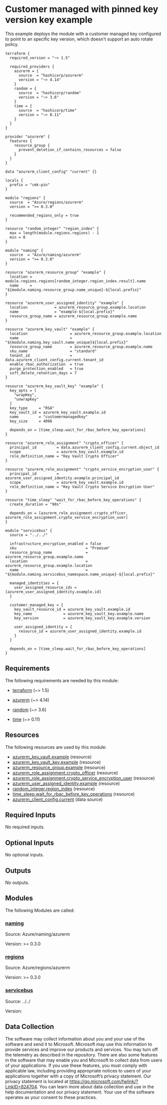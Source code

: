 <!-- BEGIN_TF_DOCS -->
# Customer managed with pinned key version key example

This example deploys the module with a customer managed key configured to point to an specific key version, which doesn't support an auto rotate policy.

```hcl
terraform {
  required_version = "~> 1.5"

  required_providers {
    azurerm = {
      source  = "hashicorp/azurerm"
      version = "~> 4.14"
    }
    random = {
      source  = "hashicorp/random"
      version = "~> 3.6"
    }
    time = {
      source  = "hashicorp/time"
      version = "~> 0.11"
    }
  }
}

provider "azurerm" {
  features {
    resource_group {
      prevent_deletion_if_contains_resources = false
    }
  }
}

data "azurerm_client_config" "current" {}

locals {
  prefix = "cmk-pin"
}

module "regions" {
  source  = "Azure/regions/azurerm"
  version = ">= 0.3.0"

  recommended_regions_only = true
}

resource "random_integer" "region_index" {
  max = length(module.regions.regions) - 1
  min = 0
}

module "naming" {
  source  = "Azure/naming/azurerm"
  version = ">= 0.3.0"
}

resource "azurerm_resource_group" "example" {
  location = module.regions.regions[random_integer.region_index.result].name
  name     = "${module.naming.resource_group.name_unique}-${local.prefix}"
}

resource "azurerm_user_assigned_identity" "example" {
  location            = azurerm_resource_group.example.location
  name                = "example-${local.prefix}"
  resource_group_name = azurerm_resource_group.example.name
}

resource "azurerm_key_vault" "example" {
  location                   = azurerm_resource_group.example.location
  name                       = "${module.naming.key_vault.name_unique}${local.prefix}"
  resource_group_name        = azurerm_resource_group.example.name
  sku_name                   = "standard"
  tenant_id                  = data.azurerm_client_config.current.tenant_id
  enable_rbac_authorization  = true
  purge_protection_enabled   = true
  soft_delete_retention_days = 7
}

resource "azurerm_key_vault_key" "example" {
  key_opts = [
    "wrapKey",
    "unwrapKey"
  ]
  key_type     = "RSA"
  key_vault_id = azurerm_key_vault.example.id
  name         = "customermanagedkey"
  key_size     = 4096

  depends_on = [time_sleep.wait_for_rbac_before_key_operations]
}

resource "azurerm_role_assignment" "crypto_officer" {
  principal_id         = data.azurerm_client_config.current.object_id
  scope                = azurerm_key_vault.example.id
  role_definition_name = "Key Vault Crypto Officer"
}

resource "azurerm_role_assignment" "crypto_service_encryption_user" {
  principal_id         = azurerm_user_assigned_identity.example.principal_id
  scope                = azurerm_key_vault.example.id
  role_definition_name = "Key Vault Crypto Service Encryption User"
}

resource "time_sleep" "wait_for_rbac_before_key_operations" {
  create_duration = "90s"

  depends_on = [azurerm_role_assignment.crypto_officer, azurerm_role_assignment.crypto_service_encryption_user]
}

module "servicebus" {
  source = "../../"

  infrastructure_encryption_enabled = false
  sku                               = "Premium"
  resource_group_name               = azurerm_resource_group.example.name
  location                          = azurerm_resource_group.example.location
  name                              = "${module.naming.servicebus_namespace.name_unique}-${local.prefix}"

  managed_identities = {
    user_assigned_resource_ids = [azurerm_user_assigned_identity.example.id]
  }

  customer_managed_key = {
    key_vault_resource_id = azurerm_key_vault.example.id
    key_name              = azurerm_key_vault_key.example.name
    key_version           = azurerm_key_vault_key.example.version

    user_assigned_identity = {
      resource_id = azurerm_user_assigned_identity.example.id
    }
  }

  depends_on = [time_sleep.wait_for_rbac_before_key_operations]
}
```

<!-- markdownlint-disable MD033 -->
## Requirements

The following requirements are needed by this module:

- <a name="requirement_terraform"></a> [terraform](#requirement\_terraform) (~> 1.5)

- <a name="requirement_azurerm"></a> [azurerm](#requirement\_azurerm) (~> 4.14)

- <a name="requirement_random"></a> [random](#requirement\_random) (~> 3.6)

- <a name="requirement_time"></a> [time](#requirement\_time) (~> 0.11)

## Resources

The following resources are used by this module:

- [azurerm_key_vault.example](https://registry.terraform.io/providers/hashicorp/azurerm/latest/docs/resources/key_vault) (resource)
- [azurerm_key_vault_key.example](https://registry.terraform.io/providers/hashicorp/azurerm/latest/docs/resources/key_vault_key) (resource)
- [azurerm_resource_group.example](https://registry.terraform.io/providers/hashicorp/azurerm/latest/docs/resources/resource_group) (resource)
- [azurerm_role_assignment.crypto_officer](https://registry.terraform.io/providers/hashicorp/azurerm/latest/docs/resources/role_assignment) (resource)
- [azurerm_role_assignment.crypto_service_encryption_user](https://registry.terraform.io/providers/hashicorp/azurerm/latest/docs/resources/role_assignment) (resource)
- [azurerm_user_assigned_identity.example](https://registry.terraform.io/providers/hashicorp/azurerm/latest/docs/resources/user_assigned_identity) (resource)
- [random_integer.region_index](https://registry.terraform.io/providers/hashicorp/random/latest/docs/resources/integer) (resource)
- [time_sleep.wait_for_rbac_before_key_operations](https://registry.terraform.io/providers/hashicorp/time/latest/docs/resources/sleep) (resource)
- [azurerm_client_config.current](https://registry.terraform.io/providers/hashicorp/azurerm/latest/docs/data-sources/client_config) (data source)

<!-- markdownlint-disable MD013 -->
## Required Inputs

No required inputs.

## Optional Inputs

No optional inputs.

## Outputs

No outputs.

## Modules

The following Modules are called:

### <a name="module_naming"></a> [naming](#module\_naming)

Source: Azure/naming/azurerm

Version: >= 0.3.0

### <a name="module_regions"></a> [regions](#module\_regions)

Source: Azure/regions/azurerm

Version: >= 0.3.0

### <a name="module_servicebus"></a> [servicebus](#module\_servicebus)

Source: ../../

Version:

<!-- markdownlint-disable-next-line MD041 -->
## Data Collection

The software may collect information about you and your use of the software and send it to Microsoft. Microsoft may use this information to provide services and improve our products and services. You may turn off the telemetry as described in the repository. There are also some features in the software that may enable you and Microsoft to collect data from users of your applications. If you use these features, you must comply with applicable law, including providing appropriate notices to users of your applications together with a copy of Microsoft’s privacy statement. Our privacy statement is located at <https://go.microsoft.com/fwlink/?LinkID=824704>. You can learn more about data collection and use in the help documentation and our privacy statement. Your use of the software operates as your consent to these practices.
<!-- END_TF_DOCS -->